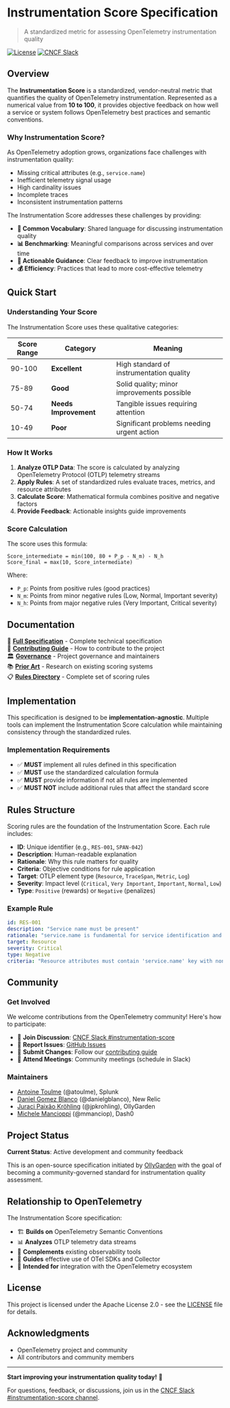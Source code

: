# Instrumentation Score Specification

> A standardized metric for assessing OpenTelemetry instrumentation quality

[![License](https://img.shields.io/badge/License-Apache%202.0-blue.svg)](https://opensource.org/licenses/Apache-2.0)
[![CNCF Slack](https://img.shields.io/badge/CNCF%20Slack-%23instrumentation--score-blue)](https://cloud-native.slack.com/archives/C08U9NN1XBR)

## Overview

The **Instrumentation Score** is a standardized, vendor-neutral metric that quantifies the quality of OpenTelemetry instrumentation. Represented as a numerical value from **10 to 100**, it provides objective feedback on how well a service or system follows OpenTelemetry best practices and semantic conventions.

### Why Instrumentation Score?

As OpenTelemetry adoption grows, organizations face challenges with instrumentation quality:
- Missing critical attributes (e.g., `service.name`)
- Inefficient telemetry signal usage
- High cardinality issues
- Incomplete traces
- Inconsistent instrumentation patterns

The Instrumentation Score addresses these challenges by providing:

- **🎯 Common Vocabulary**: Shared language for discussing instrumentation quality
- **📊 Benchmarking**: Meaningful comparisons across services and over time
- **🔧 Actionable Guidance**: Clear feedback to improve instrumentation
- **💰 Efficiency**: Practices that lead to more cost-effective telemetry

## Quick Start

### Understanding Your Score

The Instrumentation Score uses these qualitative categories:

| Score Range | Category              | Meaning                                    |
| ----------- | --------------------- | ------------------------------------------ |
| 90-100      | **Excellent**         | High standard of instrumentation quality   |
| 75-89       | **Good**              | Solid quality; minor improvements possible |
| 50-74       | **Needs Improvement** | Tangible issues requiring attention        |
| 10-49       | **Poor**              | Significant problems needing urgent action |

### How It Works

1. **Analyze OTLP Data**: The score is calculated by analyzing OpenTelemetry Protocol (OTLP) telemetry streams
2. **Apply Rules**: A set of standardized rules evaluate traces, metrics, and resource attributes
3. **Calculate Score**: Mathematical formula combines positive and negative factors
4. **Provide Feedback**: Actionable insights guide improvements

### Score Calculation

The score uses this formula:

```
Score_intermediate = min(100, 80 + P_p - N_m) - N_h
Score_final = max(10, Score_intermediate)
```

Where:
- `P_p`: Points from positive rules (good practices)
- `N_m`: Points from minor negative rules (Low, Normal, Important severity)
- `N_h`: Points from major negative rules (Very Important, Critical severity)

## Documentation

📖 **[Full Specification](./specification.md)** - Complete technical specification  
🔧 **[Contributing Guide](./CONTRIBUTING.md)** - How to contribute to the project  
🏛️ **[Governance](./GOVERNANCE.md)** - Project governance and maintainers  
📚 **[Prior Art](./prior-art.md)** - Research on existing scoring systems  
📋 **[Rules Directory](./rules/)** - Complete set of scoring rules

## Implementation

This specification is designed to be **implementation-agnostic**. Multiple tools can implement the Instrumentation Score calculation while maintaining consistency through the standardized rules.

### Implementation Requirements

- ✅ **MUST** implement all rules defined in this specification
- ✅ **MUST** use the standardized calculation formula
- ✅ **MUST** provide information if not all rules are implemented
- ✅ **MUST NOT** include additional rules that affect the standard score

## Rules Structure

Scoring rules are the foundation of the Instrumentation Score. Each rule includes:

- **ID**: Unique identifier (e.g., `RES-001`, `SPAN-042`)
- **Description**: Human-readable explanation
- **Rationale**: Why this rule matters for quality
- **Criteria**: Objective conditions for rule application
- **Target**: OTLP element type (`Resource`, `TraceSpan`, `Metric`, `Log`)
- **Severity**: Impact level (`Critical`, `Very Important`, `Important`, `Normal`, `Low`)
- **Type**: `Positive` (rewards) or `Negative` (penalizes)

### Example Rule

```yaml
id: RES-001
description: "Service name must be present"
rationale: "service.name is fundamental for service identification and observability"
target: Resource
severity: Critical
type: Negative
criteria: "Resource attributes must contain 'service.name' key with non-empty value"
```

## Community

### Get Involved

We welcome contributions from the OpenTelemetry community! Here's how to participate:

- 💬 **Join Discussion**: [CNCF Slack #instrumentation-score](https://cloud-native.slack.com/archives/C08U9NN1XBR)
- 🐛 **Report Issues**: [GitHub Issues](https://github.com/instrumentation-score/spec/issues)
- 🔀 **Submit Changes**: Follow our [contributing guide](./CONTRIBUTING.md)
- 📅 **Attend Meetings**: Community meetings (schedule in Slack)

### Maintainers

- [Antoine Toulme](https://github.com/atoulme) (@atoulme), Splunk
- [Daniel Gomez Blanco](https://github.com/danielgblanco) (@danielgblanco), New Relic
- [Juraci Paixão Kröhling](https://github.com/jpkrohling) (@jpkrohling), OllyGarden
- [Michele Mancioppi](https://github.com/mmanciop) (@mmanciop), Dash0

## Project Status

**Current Status**: Active development and community feedback  

This is an open-source specification initiated by [OllyGarden](https://olly.garden) with the goal of becoming a community-governed standard for instrumentation quality assessment.

## Relationship to OpenTelemetry

The Instrumentation Score specification:

- 🏗️ **Builds on** OpenTelemetry Semantic Conventions
- 📊 **Analyzes** OTLP telemetry data streams  
- 🔧 **Complements** existing observability tools
- 🎯 **Guides** effective use of OTel SDKs and Collector
- 🤝 **Intended for** integration with the OpenTelemetry ecosystem

## License

This project is licensed under the Apache License 2.0 - see the [LICENSE](LICENSE) file for details.

## Acknowledgments

- OpenTelemetry project and community
- All contributors and community members

---

**Start improving your instrumentation quality today!** 🚀

For questions, feedback, or discussions, join us in the [CNCF Slack #instrumentation-score channel](https://cloud-native.slack.com/archives/C08U9NN1XBR).
